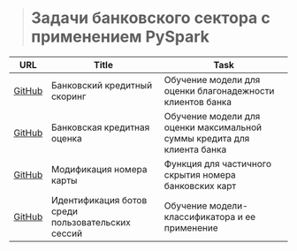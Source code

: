 > # Задачи банковского сектора с применением PySpark

| URL | Title | Task |
| :---: | --- | --- |
| [GitHub](https://github.com/DmAlKr76/pyspark_ml/tree/main/Task_1) | Банковский кредитный скоринг   | Обучение модели для оценки благонадежности клиентов банка
| [GitHub](https://github.com/DmAlKr76/pyspark_ml/tree/main/Task_2) | Банковская кредитная оценка  | Обучение модели для оценки максимальной суммы кредита для клиента банка
| [GitHub](https://github.com/DmAlKr76/pyspark_ml/tree/main/Task_3) | Модификация номера карты | Функция для частичного скрытия номера банковских карт
| [GitHub](https://github.com/DmAlKr76/pyspark_ml/tree/main/Task_4) | Идентификация ботов среди пользовательских сессий | Обучение модели-классификатора и ее применение
